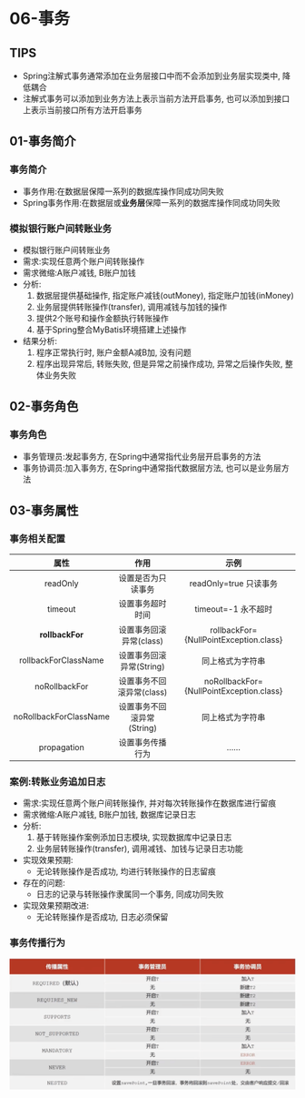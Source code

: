 # 06-事务

## TIPS
- Spring注解式事务通常添加在业务层接口中而不会添加到业务层实现类中, 降低耦合
- 注解式事务可以添加到业务方法上表示当前方法开启事务, 也可以添加到接口上表示当前接口所有方法开启事务

## 01-事务简介
### 事务简介
- 事务作用:在数据层保障一系列的数据库操作同成功同失败
- Spring事务作用:在数据层或**业务层**保障一系列的数据库操作同成功同失败

### 模拟银行账户间转账业务
- 模拟银行账户间转账业务
- 需求:实现任意两个账户间转账操作
- 需求微缩:A账户减钱, B账户加钱
- 分析:
  1. 数据层提供基础操作, 指定账户减钱(outMoney), 指定账户加钱(inMoney)
  2. 业务层提供转账操作(transfer), 调用减钱与加钱的操作
  3. 提供2个账号和操作金额执行转账操作
  4. 基于Spring整合MyBatis环境搭建上述操作
- 结果分析:
  1. 程序正常执行时, 账户金额A减B加, 没有问题
  2. 程序出现异常后, 转账失败, 但是异常之前操作成功, 异常之后操作失败, 整体业务失败

## 02-事务角色
### 事务角色
- 事务管理员:发起事务方, 在Spring中通常指代业务层开启事务的方法
- 事务协调员:加入事务方, 在Spring中通常指代数据层方法, 也可以是业务层方法

## 03-事务属性
### 事务相关配置
|属性|作用|示例|
|:--:|:--:|:--:|
|readOnly|设置是否为只读事务|readOnly=true 只读事务|
|timeout|设置事务超时时间|timeout=-1 永不超时|
|**rollbackFor**|设置事务回滚异常(class)|rollbackFor={NullPointException.class}|
|rollbackForClassName|设置事务回滚异常(String)|同上格式为字符串|
|noRollbackFor|设置事务不回滚异常(class)|noRollbackFor={NullPointException.class}|
|noRollbackForClassName|设置事务不回滚异常(String)|同上格式为字符串|
|propagation|设置事务传播行为|……|

### 案例:转账业务追加日志
- 需求:实现任意两个账户间转账操作, 并对每次转账操作在数据库进行留痕
- 需求微缩:A账户减钱, B账户加钱, 数据库记录日志
- 分析:
  1. 基于转账操作案例添加日志模块, 实现数据库中记录日志
  2. 业务层转账操作(transfer), 调用减钱、加钱与记录日志功能
- 实现效果预期:
  - 无论转账操作是否成功, 均进行转账操作的日志留痕
- 存在的问题:
  - 日志的记录与转账操作隶属同一个事务, 同成功同失败
- 实现效果预期改进:
  - 无论转账操作是否成功, 日志必须保留

### 事务传播行为
![事务传播行为](../static/img/06-%E4%BA%8B%E5%8A%A1/03-%E4%BA%8B%E5%8A%A1%E5%B1%9E%E6%80%A7/swcbxw.png)